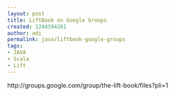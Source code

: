 ```yaml
---
layout: post
title: LiftBook on Google Groups
created: 1244394261
author: adi
permalink: java/liftbook-google-groups
tags:
- JAVA
- Scala
- Lift
---
```

<p>http://groups.google.com/group/the-lift-book/files?pli=1</p>
